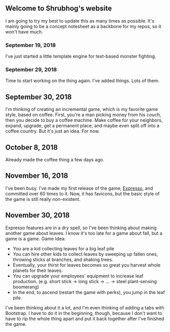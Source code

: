 <head>
  <link rel="apple-touch-icon" sizes="180x180" href="/apple-touch-icon.png">
  <link rel="icon" type="image/png" sizes="32x32" href="/favicon-32x32.png">
  <link rel="icon" type="image/png" sizes="16x16" href="/favicon-16x16.png">
  <link rel="manifest" href="/site.webmanifest">
  <link rel="mask-icon" href="/safari-pinned-tab.svg" color="#5bbad5">
  <meta name="msapplication-TileColor" content="#da532c">
  <meta name="theme-color" content="#ffffff">
</head>

## Welcome to Shrubhog's website
I am going to try my best to update this as many times as possible.
It's mainly going to be a concept notesheet as a backbone for my repos, so it won't have much.

### September 19, 2018
I've just started a little template engine for text-based monster fighting.

### September 29, 2018
Time to start working on the thing again.
I've added things. Lots of them.
## September 30, 2018
I'm thinking of creating an incremental game, which is my favorite game style, based on coffee. First, you're a man picking money from his couch, then you decide to buy a coffee machine. Make coffee for your neighbors, expand, upgrade, get a permanent  place, and maybe even split off into a coffee country. But it's just an idea. For now.
## October 8, 2018
Already made the coffee thing a few days ago.
## November 16, 2018
I've been busy. I've made my first release of the game, [Expresso](https://shrubhog.github.io/expresso), and committed over 60 times to it. Now, it has favicons, but the basic style of the game is still really non-existent.
## November 30, 2018
Expresso features are in a dry spell, so I've been thinking about making another game about leaves. I know it's too late for a game about fall, but a game is a game. Game Idea: 
* You are a kid collecting leaves for a big leaf pile
* You can hire other kids to collect leaves by sweeping up fallen ones, throwing sticks at branches, and shaking trees.
* Eventually, your thirst for leaves becomes so great you harvest whole planets for their leaves.
* You can upgrade your employees' equipment to increase leaf production. (e.g. short stick &rarr; long stick &rarr; ... &rarr; steel plant-sensing boomerang)
* In the end, to ascend (restart the game with perks), you jump in the leaf pile.

I've been thinking about it a lot, and I'm even thinking of adding a tabs with Bootstrap. I have to do it in the beginning, though, because I don't want to have to rip the whole thing apart and put it back together after I've finished the game.
